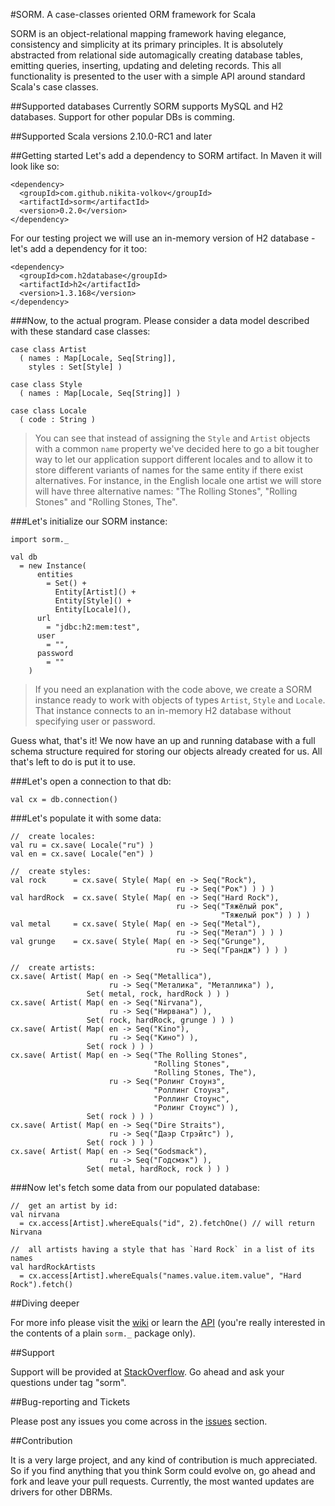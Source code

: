 #SORM. A case-classes oriented ORM framework for Scala

SORM is an object-relational mapping framework having elegance, consistency and simplicity at its primary principles. It is absolutely abstracted from relational side automagically creating database tables, emitting queries, inserting, updating and deleting records. This all functionality is presented to the user with a simple API around standard Scala's case classes. 

##Supported databases
Currently SORM supports MySQL and H2 databases. Support for other popular DBs is comming.

##Supported Scala versions
2.10.0-RC1 and later

##Getting started
Let's add a dependency to SORM artifact. In Maven it will look like so: 

    <dependency>
      <groupId>com.github.nikita-volkov</groupId>
      <artifactId>sorm</artifactId>
      <version>0.2.0</version>
    </dependency>

For our testing project we will use an in-memory version of H2 database - let's add a dependency for it too:

    <dependency>
      <groupId>com.h2database</groupId>
      <artifactId>h2</artifactId>
      <version>1.3.168</version>
    </dependency>

###Now, to the actual program. 
Please consider a data model described with these standard case classes:

    case class Artist
      ( names : Map[Locale, Seq[String]],
        styles : Set[Style] )

    case class Style
      ( names : Map[Locale, Seq[String]] )

    case class Locale
      ( code : String )

> You can see that instead of assigning the `Style` and `Artist` objects with a common `name` property we've decided here to go a bit tougher way to let our application support different locales and to allow it to store different variants of names for the same entity if there exist alternatives. For instance, in the English locale one artist we will store will have three alternative names: "The Rolling Stones", "Rolling Stones" and "Rolling Stones, The".

###Let's initialize our SORM instance:
  
    import sorm._

    val db
      = new Instance(
          entities
            = Set() +
              Entity[Artist]() +
              Entity[Style]() +
              Entity[Locale](),
          url
            = "jdbc:h2:mem:test",
          user
            = "",
          password
            = ""
        )

> If you need an explanation with the code above, we create a SORM instance ready to work with objects of types `Artist`, `Style` and `Locale`. That instance connects to an in-memory H2 database without specifying user or password.

Guess what, that's it! We now have an up and running database with a full schema structure required for storing our objects already created for us. All that's left to do is put it to use. 

###Let's open a connection to that db:

    val cx = db.connection()

###Let's populate it with some data:

    //  create locales:
    val ru = cx.save( Locale("ru") )
    val en = cx.save( Locale("en") )

    //  create styles:
    val rock      = cx.save( Style( Map( en -> Seq("Rock"),
                                         ru -> Seq("Рок") ) ) )
    val hardRock  = cx.save( Style( Map( en -> Seq("Hard Rock"),
                                         ru -> Seq("Тяжёлый рок", 
                                                   "Тяжелый рок") ) ) )
    val metal     = cx.save( Style( Map( en -> Seq("Metal"),
                                         ru -> Seq("Метал") ) ) )
    val grunge    = cx.save( Style( Map( en -> Seq("Grunge"),
                                         ru -> Seq("Грандж") ) ) )

    //  create artists:
    cx.save( Artist( Map( en -> Seq("Metallica"),
                          ru -> Seq("Металика", "Металлика") ),
                     Set( metal, rock, hardRock ) ) )
    cx.save( Artist( Map( en -> Seq("Nirvana"),
                          ru -> Seq("Нирвана") ),
                     Set( rock, hardRock, grunge ) ) )
    cx.save( Artist( Map( en -> Seq("Kino"),
                          ru -> Seq("Кино") ),
                     Set( rock ) ) )
    cx.save( Artist( Map( en -> Seq("The Rolling Stones",
                                    "Rolling Stones",
                                    "Rolling Stones, The"),
                          ru -> Seq("Ролинг Стоунз",
                                    "Роллинг Стоунз",
                                    "Роллинг Стоунс",
                                    "Ролинг Стоунс") ),
                     Set( rock ) ) )
    cx.save( Artist( Map( en -> Seq("Dire Straits"),
                          ru -> Seq("Даэр Стрэйтс") ),
                     Set( rock ) ) )
    cx.save( Artist( Map( en -> Seq("Godsmack"),
                          ru -> Seq("Годсмэк") ),
                     Set( metal, hardRock, rock ) ) )

###Now let's fetch some data from our populated database:

    //  get an artist by id:
    val nirvana
      = cx.access[Artist].whereEquals("id", 2).fetchOne() // will return Nirvana

    //  all artists having a style that has `Hard Rock` in a list of its names
    val hardRockArtists
      = cx.access[Artist].whereEquals("names.value.item.value", "Hard Rock").fetch()

##Diving deeper

For more info please visit the [wiki](https://github.com/nikita-volkov/sorm/wiki) or learn the [API](http://nikita-volkov.github.com/sorm/api/) (you're really interested in the contents of a plain `sorm._` package only).

##Support

Support will be provided at [StackOverflow](http://stackoverflow.com/). Go ahead and ask your questions under tag "sorm".

##Bug-reporting and Tickets

Please post any issues you come across in the [issues](https://github.com/nikita-volkov/sorm/issues) section.

##Contribution
    
It is a very large project, and any kind of contribution is much appreciated. So if you find anything that you think Sorm could evolve on, go ahead and fork and leave your pull requests. Currently, the most wanted updates are drivers for other DBRMs.

